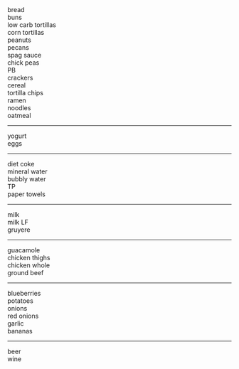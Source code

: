 <!--1-->bread <br>
<!--1.1-->buns <br>
<!--2-->low carb tortillas <br>  
<!--2--> corn tortillas <br>  
<!--3-->peanuts <br> 
<!--2-->pecans <br> 
<!--1-->spag sauce <br> 
<!--1.5-->chick peas<br> 
<!--6-->PB<br> 
<!--6-->crackers <br> 
<!--6-->cereal <br> 
<!--6-->tortilla chips <br> 
<!--6-->ramen <br> 
<!--6-->noodles <br>
<!--6-->oatmeal <br>
---
<!--7-->yogurt<br>
<!--7-->eggs<br> 
---
<!--12-->diet coke<br>
<!--13-->mineral water <br>
<!--14-->bubbly water <br>
<!--15-->TP <br>
<!--16-->paper towels <br>
---
<!--17-->milk <br>
<!--21-->milk LF <br>
<!--22-->gruyere <br>
---
<!--23-->guacamole <br>
<!--26-->chicken thighs <br>
<!--26-->chicken whole <br>
<!--26-->ground beef <br>
---
<!--27-->blueberries  <br>
<!--28-->potatoes  <br>
<!--29-->onions  <br>
<!--29--> red onions  <br>
<!--30-->garlic <br>
<!--31-->bananas <br>
---
<!--40--> beer <br>
<!--41--> wine <br>

